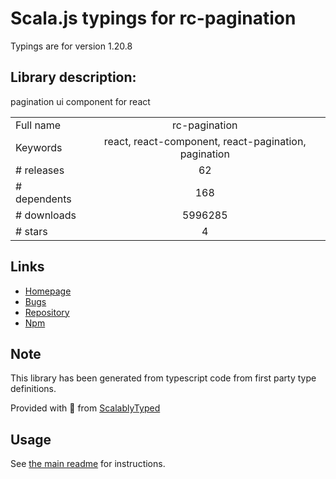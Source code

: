 
# Scala.js typings for rc-pagination

Typings are for version 1.20.8

## Library description:
pagination ui component for react

|                    |                 |
| ------------------ | :-------------: |
| Full name          | rc-pagination |
| Keywords           | react, react-component, react-pagination, pagination |
| # releases         | 62 |
| # dependents       | 168 |
| # downloads        | 5996285 |
| # stars            | 4 |

## Links
- [Homepage](http://github.com/react-component/pagination)
- [Bugs](http://github.com/react-component/pagination/issues)
- [Repository](https://github.com/react-component/pagination)
- [Npm](https://www.npmjs.com/package/rc-pagination)
    


## Note
This library has been generated from typescript code from first party type definitions.

Provided with :purple_heart: from [ScalablyTyped](https://github.com/oyvindberg/ScalablyTyped)

## Usage
See [the main readme](../../readme.md) for instructions.


